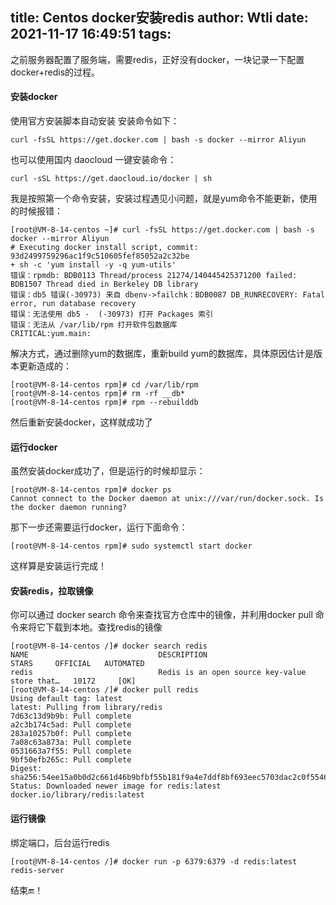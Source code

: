 title: Centos docker安装redis
author: Wtli
date: 2021-11-17 16:49:51
tags:
---
之前服务器配置了服务端，需要redis，正好没有docker，一块记录一下配置docker+redis的过程。

<!-- more -->

#### 安装docker

使用官方安装脚本自动安装
安装命令如下：

```
curl -fsSL https://get.docker.com | bash -s docker --mirror Aliyun
```

也可以使用国内 daocloud 一键安装命令：

```
curl -sSL https://get.daocloud.io/docker | sh
```

我是按照第一个命令安装，安装过程遇见小问题，就是yum命令不能更新，使用的时候报错：

```
[root@VM-8-14-centos ~]# curl -fsSL https://get.docker.com | bash -s docker --mirror Aliyun
# Executing docker install script, commit: 93d2499759296ac1f9c510605fef85052a2c32be
+ sh -c 'yum install -y -q yum-utils'
错误：rpmdb: BDB0113 Thread/process 21274/140445425371200 failed: BDB1507 Thread died in Berkeley DB library
错误：db5 错误(-30973) 来自 dbenv->failchk：BDB0087 DB_RUNRECOVERY: Fatal error, run database recovery
错误：无法使用 db5 -  (-30973) 打开 Packages 索引
错误：无法从 /var/lib/rpm 打开软件包数据库
CRITICAL:yum.main:
```

解决方式，通过删除yum的数据库，重新build yum的数据库，具体原因估计是版本更新造成的：

```
[root@VM-8-14-centos rpm]# cd /var/lib/rpm
[root@VM-8-14-centos rpm]# rm -rf __db*
[root@VM-8-14-centos rpm]# rpm --rebuilddb
```

然后重新安装docker，这样就成功了

#### 运行docker

虽然安装docker成功了，但是运行的时候却显示：

```
[root@VM-8-14-centos rpm]# docker ps
Cannot connect to the Docker daemon at unix:///var/run/docker.sock. Is the docker daemon running?
```

那下一步还需要运行docker，运行下面命令：

```
[root@VM-8-14-centos rpm]# sudo systemctl start docker
```

这样算是安装运行完成！

#### 安装redis，拉取镜像

你可以通过 docker search 命令来查找官方仓库中的镜像，并利用docker pull 命令来将它下载到本地。查找redis的镜像

```
[root@VM-8-14-centos /]# docker search redis
NAME                             DESCRIPTION                                     STARS     OFFICIAL   AUTOMATED
redis                            Redis is an open source key-value store that…   10172     [OK]    
[root@VM-8-14-centos /]# docker pull redis
Using default tag: latest
latest: Pulling from library/redis
7d63c13d9b9b: Pull complete 
a2c3b174c5ad: Pull complete 
283a10257b0f: Pull complete 
7a08c63a873a: Pull complete 
0531663a7f55: Pull complete 
9bf50efb265c: Pull complete 
Digest: sha256:54ee15a0b0d2c661d46b9bfbf55b181f9a4e7ddf8bf693eec5703dac2c0f5546
Status: Downloaded newer image for redis:latest
docker.io/library/redis:latest
```

#### 运行镜像

绑定端口，后台运行redis

```
[root@VM-8-14-centos /]# docker run -p 6379:6379 -d redis:latest redis-server
```

结束🔚！














